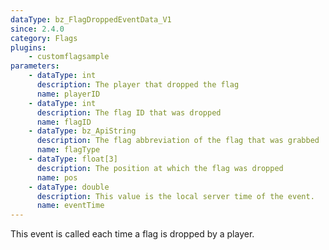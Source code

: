 ```yaml
---
dataType: bz_FlagDroppedEventData_V1
since: 2.4.0
category: Flags
plugins:
    - customflagsample
parameters:
    - dataType: int
      description: The player that dropped the flag
      name: playerID
    - dataType: int
      description: The flag ID that was dropped
      name: flagID
    - dataType: bz_ApiString
      description: The flag abbreviation of the flag that was grabbed
      name: flagType
    - dataType: float[3]
      description: The position at which the flag was dropped
      name: pos
    - dataType: double
      description: This value is the local server time of the event.
      name: eventTime
---
```


This event is called each time a flag is dropped by a player.
